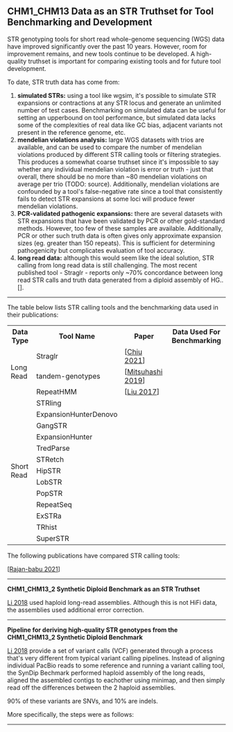 ## CHM1_CHM13 Data as an STR Truthset for Tool Benchmarking and Development 

STR genotyping tools for short read whole-genome sequencing (WGS) data have improved significantly over the past 10 
years. However, room for improvement remains, and new tools continue to be developed.
A high-quality truthset is important for comparing existing tools and for future tool development.

<!-- close the current gap in accuracy and compute costs between STR genotyping tools and tools for other variant classes like SNVs and InDels. --> 

To date, STR truth data has come from:

1. **simulated STRs:** using a tool like wgsim, it's possible to simulate STR expansions or contractions at any STR locus 
   and generate an unlimited number of test cases. Benchmarking on simulated data can be useful for setting 
   an upperbound on tool performance, but simulated data lacks some of the complexities of real data like GC bias, 
   adjacent variants not present in the reference genome, etc. 
2. **mendelian violations analysis:** large WGS datasets with trios are available, and can be used to compare the number of 
   mendelian violations produced by different STR calling tools or filtering strategies. This produces a somewhat coarse 
   truthset since it's impossible to say whether any individual mendelian violation is error or truth - just that 
   overall, there should be no more than ~80 mendelian violations on average per trio (TODO: source). Additionally, 
   mendelian violations are confounded by a tool's false-negative rate since a tool that consistently fails to detect 
   STR expansions at some loci will produce fewer mendelian violations.
3. **PCR-validated pathogenic expansions:** there are several datasets with STR expansions that have been validated by PCR 
   or other gold-standard methods. However, too few of these samples are available. Additionally, PCR or other such truth data is 
   often gives only approximate expansion sizes (eg. greater than 150 repeats). This is sufficient for determining 
   pathogenicity but complicates evaluation of tool accuracy.   
4. **long read data:** although this would seem like the ideal solution, STR calling from long read data is still challenging.
   The most recent published tool - Straglr - reports only ~70% concordance between long read STR calls and truth data 
   generated from a diploid assembly of HG.. [].

----

The table below lists STR calling tools and the benchmarking data used in their publications:

<table>
<tr>
   <th>Data Type</th>
   <th>Tool Name</th>
   <th>Paper</th>
   <th>Data Used For Benchmarking</th>
</tr><tr>
   <td rowspan="3">Long Read</td>
   <td>Straglr</td>
   <td>[<a href="https://genomebiology.biomedcentral.com/articles/10.1186/s13059-021-02447-3">Chiu 2021</a>]</td>
   <td></td>
</tr><tr>
   <td>tandem-genotypes </td>
   <td>[<a href="https://doi.org/10.1186/s13059-019-1667-6">Mitsuhashi 2019</a>]</td>
   <td></td>
</tr><tr>
   <td>RepeatHMM</td>
   <td>[<a href="https://doi.org/10.1186/s13073-017-0456-7">Liu 2017</a>]</td>
   <td></td>
</tr><tr>
   <td rowspan="100">Short Read</td>
   <td>STRling</td>
   <td></td>
   <td></td>
</tr><tr>
   <td>ExpansionHunterDenovo</td>
   <td></td>
   <td></td>
</tr><tr>
   <td>GangSTR</td>
   <td></td>
   <td></td>
</tr><tr>
   <td>ExpansionHunter</td>
   <td></td>
   <td></td>
</tr><tr>
   <td>TredParse</td>
   <td></td>
   <td></td>
</tr><tr>
   <td>STRetch</td>
   <td></td>
   <td></td>
</tr><tr>
   <td>HipSTR</td>
   <td></td>
   <td></td>
</tr><tr>
   <td>LobSTR</td>
   <td></td>
   <td></td>
</tr><tr>
   <td>PopSTR</td>
   <td></td>
   <td></td>
</tr><tr>
   <td>RepeatSeq</td>
   <td></td>
   <td></td>
</tr><tr>
   <td>ExSTRa</td>
   <td></td>
   <td></td>
</tr><tr>
   <td>TRhist</td>
   <td></td>
   <td></td>
</tr><tr>
   <td>SuperSTR</td>
   <td></td>
   <td></td>
</tr>
</table>

The following publications have compared STR calling tools:

[[Rajan-babu 2021](https://www.ncbi.nlm.nih.gov/pmc/articles/PMC8351082/)]

----
**CHM1_CHM13_2 Synthetic Diploid Benchmark as an STR Truthset**

[Li 2018](https://www.ncbi.nlm.nih.gov/pmc/articles/PMC6341484/) used haploid long-read assemblies. 
Although this is not HiFi data, the assemblies used additional error correction. 

----
**Pipeline for deriving high-quality STR genotypes from the CHM1_CHM13_2 Synthetic Diploid Benchmark**

[Li 2018](https://www.ncbi.nlm.nih.gov/pmc/articles/PMC6341484/) provide a set of variant calls (VCF) generated through a process that's very 
different from typical variant calling pipelines.  Instead of aligning individual PacBio reads to some reference and running a variant calling tool, 
the SynDip Bechmark performed haploid assembly of the long reads, aligned the assembled contigs to eachother using minimap, and then simply read off the differences between the 2 haploid assemblies. 

90% of these variants are SNVs, and 10% are indels. 

More specifically, the steps were as follows:


---





